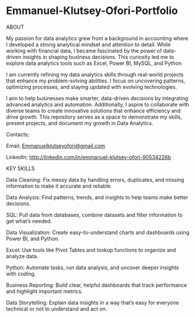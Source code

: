 # Emmanuel-Klutsey-Ofori-Portfolio
ABOUT

My passion for data analytics grew from a background in accounting where I developed a strong analytical mindset and attention to detail. While working with financial data, I became fascinated by the power of data-driven insights in shaping business decisions. This curiosity led me to explore data analytics tools such as Excel, Power BI, MySQL, and Python

I am currently refining my data analytics skills through real-world projects that enhance my problem-solving abilities. I focus on uncovering patterns, optimizing processes, and staying updated with evolving technologies.

I aim to help businesses make smarter, data-driven decisions by integrating advanced analytics and automation. Additionally, I aspire to collaborate with diverse teams to create innovative solutions that enhance efficiency and drive growth.
This repository serves as a space to demonstrate my skills, present projects, and document my growth in Data Analytics.

Contacts;

Email; Emmanuelklutseyofori@gmail.com

Linkedln; http://linkedin.com/in/emmanuel-klutsey-ofori-90534226b

KEY SKILLS

Data Cleaning: Fix messy data by handling errors, duplicates, and missing information to make it accurate and reliable.

Data Analysis: Find patterns, trends, and insights to help teams make better decisions.

SQL: Pull data from databases, combine datasets and filter information to get what’s needed.

Data Visualization: Create easy-to-understand charts and dashboards using Power BI, and Python.

Excel: Use tools like Pivot Tables and lookup functions to organize and analyze data.

Python: Automate tasks, run data analysis, and uncover deeper insights with coding.

Business Reporting: Build clear, helpful dashboards that track performance and highlight important metrics.

Data Storytelling: Explain data insights in a way that’s easy for everyone technical or not to understand and act on.
